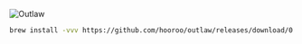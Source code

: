 ![Outlaw](http://i.imgur.com/WQZRTjF.png)

```sh
brew install -vvv https://github.com/hooroo/outlaw/releases/download/0.0.1/outlaw.rb
```
